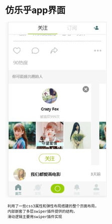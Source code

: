 # 仿乐乎app界面

![lofter](img/lofter.jpg)

```js
 利用了一些css3属性和弹性布局搭建的整个页面布局，
 内部嵌套了多层swiper插件提供的结构，
 滑动逻辑主要用swiper插件实现
```
